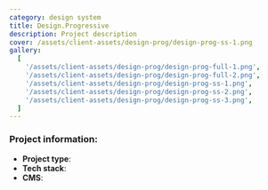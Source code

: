 ```yaml
---
category: design system
title: Design.Progressive
description: Project description
cover: /assets/client-assets/design-prog/design-prog-ss-1.png
gallery:
  [
    '/assets/client-assets/design-prog/design-prog-full-1.png',
    '/assets/client-assets/design-prog/design-prog-full-2.png',
    '/assets/client-assets/design-prog/design-prog-ss-1.png',
    '/assets/client-assets/design-prog/design-prog-ss-2.png',
    '/assets/client-assets/design-prog/design-prog-ss-3.png',
  ]
---
```


### Project information:

- **Project type**:
- **Tech stack**:
- **CMS**:
